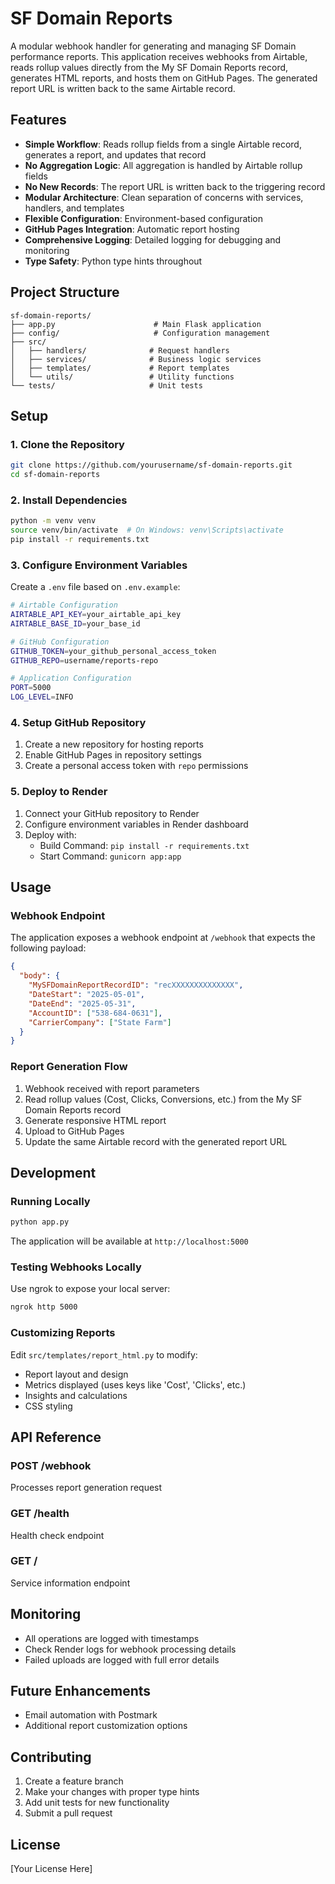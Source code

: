 # SF Domain Reports

A modular webhook handler for generating and managing SF Domain performance reports. This application receives webhooks from Airtable, reads rollup values directly from the My SF Domain Reports record, generates HTML reports, and hosts them on GitHub Pages. The generated report URL is written back to the same Airtable record.

## Features

- **Simple Workflow**: Reads rollup fields from a single Airtable record, generates a report, and updates that record
- **No Aggregation Logic**: All aggregation is handled by Airtable rollup fields
- **No New Records**: The report URL is written back to the triggering record
- **Modular Architecture**: Clean separation of concerns with services, handlers, and templates
- **Flexible Configuration**: Environment-based configuration
- **GitHub Pages Integration**: Automatic report hosting
- **Comprehensive Logging**: Detailed logging for debugging and monitoring
- **Type Safety**: Python type hints throughout

## Project Structure

```
sf-domain-reports/
├── app.py                      # Main Flask application
├── config/                     # Configuration management
├── src/
│   ├── handlers/              # Request handlers
│   ├── services/              # Business logic services
│   ├── templates/             # Report templates
│   └── utils/                 # Utility functions
└── tests/                     # Unit tests
```

## Setup

### 1. Clone the Repository

```bash
git clone https://github.com/yourusername/sf-domain-reports.git
cd sf-domain-reports
```

### 2. Install Dependencies

```bash
python -m venv venv
source venv/bin/activate  # On Windows: venv\Scripts\activate
pip install -r requirements.txt
```

### 3. Configure Environment Variables

Create a `.env` file based on `.env.example`:

```bash
# Airtable Configuration
AIRTABLE_API_KEY=your_airtable_api_key
AIRTABLE_BASE_ID=your_base_id

# GitHub Configuration
GITHUB_TOKEN=your_github_personal_access_token
GITHUB_REPO=username/reports-repo

# Application Configuration
PORT=5000
LOG_LEVEL=INFO
```

### 4. Setup GitHub Repository

1. Create a new repository for hosting reports
2. Enable GitHub Pages in repository settings
3. Create a personal access token with `repo` permissions

### 5. Deploy to Render

1. Connect your GitHub repository to Render
2. Configure environment variables in Render dashboard
3. Deploy with:
   - Build Command: `pip install -r requirements.txt`
   - Start Command: `gunicorn app:app`

## Usage

### Webhook Endpoint

The application exposes a webhook endpoint at `/webhook` that expects the following payload:

```json
{
  "body": {
    "MySFDomainReportRecordID": "recXXXXXXXXXXXXXX",
    "DateStart": "2025-05-01",
    "DateEnd": "2025-05-31",
    "AccountID": ["538-684-0631"],
    "CarrierCompany": ["State Farm"]
  }
}
```

### Report Generation Flow

1. Webhook received with report parameters
2. Read rollup values (Cost, Clicks, Conversions, etc.) from the My SF Domain Reports record
3. Generate responsive HTML report
4. Upload to GitHub Pages
5. Update the same Airtable record with the generated report URL

## Development

### Running Locally

```bash
python app.py
```

The application will be available at `http://localhost:5000`

### Testing Webhooks Locally

Use ngrok to expose your local server:

```bash
ngrok http 5000
```

### Customizing Reports

Edit `src/templates/report_html.py` to modify:
- Report layout and design
- Metrics displayed (uses keys like 'Cost', 'Clicks', etc.)
- Insights and calculations
- CSS styling

## API Reference

### POST /webhook
Processes report generation request

### GET /health
Health check endpoint

### GET /
Service information endpoint

## Monitoring

- All operations are logged with timestamps
- Check Render logs for webhook processing details
- Failed uploads are logged with full error details

## Future Enhancements

- Email automation with Postmark
- Additional report customization options

## Contributing

1. Create a feature branch
2. Make your changes with proper type hints
3. Add unit tests for new functionality
4. Submit a pull request

## License

[Your License Here]
